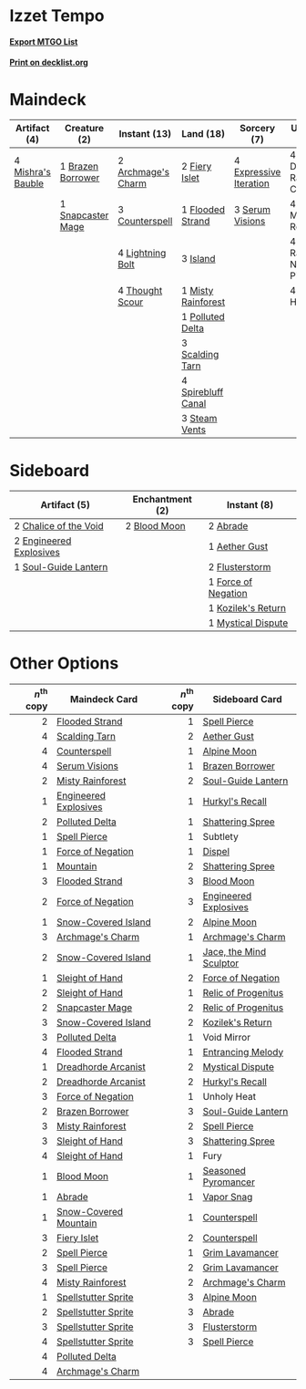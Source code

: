 # Izzet Tempo

#### [Export MTGO List](../collection/Izzet%20Tempo/Izzet%20Tempo.txt)
#### [Print on decklist.org](http://decklist.org/?deckmain=2%09Archmage's%20Charm%0A1%09Brazen%20Borrower%0A3%09Counterspell%0A4%09Dragon's%20Rage%20Channeler%0A4%09Expressive%20Iteration%0A2%09Fiery%20Islet%0A1%09Flooded%20Strand%0A3%09Island%0A4%09Lightning%20Bolt%0A4%09Mishra's%20Bauble%0A1%09Misty%20Rainforest%0A4%09Murktide%20Regent%0A1%09Polluted%20Delta%0A4%09Ragavan,%20Nimble%20Pilferer%0A3%09Scalding%20Tarn%0A3%09Serum%20Visions%0A1%09Snapcaster%20Mage%0A4%09Spirebluff%20Canal%0A3%09Steam%20Vents%0A4%09Thought%20Scour%0A4%09Unholy%20Heat&deckside=2%09Abrade%0A1%09Aether%20Gust%0A2%09Blood%20Moon%0A2%09Chalice%20of%20the%20Void%0A2%09Engineered%20Explosives%0A2%09Flusterstorm%0A1%09Force%20of%20Negation%0A1%09Kozilek's%20Return%0A1%09Mystical%20Dispute%0A1%09Soul-Guide%20Lantern)
# Maindeck

|                                        Artifact (4)                                        |                                        Creature (2)                                        |                                        Instant (13)                                         |                                          Land (18)                                          |                                           Sorcery (7)                                           |       Unknown (16)       |
|--------------------------------------------------------------------------------------------|--------------------------------------------------------------------------------------------|---------------------------------------------------------------------------------------------|---------------------------------------------------------------------------------------------|-------------------------------------------------------------------------------------------------|--------------------------|
|4 [Mishra's Bauble](http://gatherer.wizards.com/Pages/Card/Details.aspx?multiverseid=122122)|1 [Brazen Borrower](http://gatherer.wizards.com/Pages/Card/Details.aspx?multiverseid=473001)|2 [Archmage's Charm](http://gatherer.wizards.com/Pages/Card/Details.aspx?multiverseid=463989)|2 [Fiery Islet](http://gatherer.wizards.com/Pages/Card/Details.aspx?multiverseid=464187)     |4 [Expressive Iteration](http://gatherer.wizards.com/Pages/Card/Details.aspx?multiverseid=513678)|4 Dragon's Rage Channeler |
|                                                                                            |1 [Snapcaster Mage](http://gatherer.wizards.com/Pages/Card/Details.aspx?multiverseid=227676)|3 [Counterspell](http://gatherer.wizards.com/Pages/Card/Details.aspx?multiverseid=699)       |1 [Flooded Strand](http://gatherer.wizards.com/Pages/Card/Details.aspx?multiverseid=405098)  |3 [Serum Visions](http://gatherer.wizards.com/Pages/Card/Details.aspx?multiverseid=50145)        |4 Murktide Regent         |
|                                                                                            |                                                                                            |4 [Lightning Bolt](http://gatherer.wizards.com/Pages/Card/Details.aspx?multiverseid=806)     |3 [Island](http://gatherer.wizards.com/Pages/Card/Details.aspx?multiverseid=439857)          |                                                                                                 |4 Ragavan, Nimble Pilferer|
|                                                                                            |                                                                                            |4 [Thought Scour](http://gatherer.wizards.com/Pages/Card/Details.aspx?multiverseid=380203)   |1 [Misty Rainforest](http://gatherer.wizards.com/Pages/Card/Details.aspx?multiverseid=405102)|                                                                                                 |4 Unholy Heat             |
|                                                                                            |                                                                                            |                                                                                             |1 [Polluted Delta](http://gatherer.wizards.com/Pages/Card/Details.aspx?multiverseid=405104)  |                                                                                                 |                          |
|                                                                                            |                                                                                            |                                                                                             |3 [Scalding Tarn](http://gatherer.wizards.com/Pages/Card/Details.aspx?multiverseid=405107)   |                                                                                                 |                          |
|                                                                                            |                                                                                            |                                                                                             |4 [Spirebluff Canal](http://gatherer.wizards.com/Pages/Card/Details.aspx?multiverseid=417822)|                                                                                                 |                          |
|                                                                                            |                                                                                            |                                                                                             |3 [Steam Vents](http://gatherer.wizards.com/Pages/Card/Details.aspx?multiverseid=405109)     |                                                                                                 |                          |


# Sideboard

|                                          Artifact (5)                                           |                                   Enchantment (2)                                    |                                         Instant (8)                                          |
|-------------------------------------------------------------------------------------------------|--------------------------------------------------------------------------------------|----------------------------------------------------------------------------------------------|
|2 [Chalice of the Void](http://gatherer.wizards.com/Pages/Card/Details.aspx?multiverseid=442211) |2 [Blood Moon](http://gatherer.wizards.com/Pages/Card/Details.aspx?multiverseid=45386)|2 [Abrade](http://gatherer.wizards.com/Pages/Card/Details.aspx?multiverseid=430772)           |
|2 [Engineered Explosives](http://gatherer.wizards.com/Pages/Card/Details.aspx?multiverseid=50139)|                                                                                      |1 [Aether Gust](http://gatherer.wizards.com/Pages/Card/Details.aspx?multiverseid=466796)      |
|1 [Soul-Guide Lantern](http://gatherer.wizards.com/Pages/Card/Details.aspx?multiverseid=476488)  |                                                                                      |2 [Flusterstorm](http://gatherer.wizards.com/Pages/Card/Details.aspx?multiverseid=228255)     |
|                                                                                                 |                                                                                      |1 [Force of Negation](http://gatherer.wizards.com/Pages/Card/Details.aspx?multiverseid=464001)|
|                                                                                                 |                                                                                      |1 [Kozilek's Return](http://gatherer.wizards.com/Pages/Card/Details.aspx?multiverseid=407608) |
|                                                                                                 |                                                                                      |1 [Mystical Dispute](http://gatherer.wizards.com/Pages/Card/Details.aspx?multiverseid=473020) |


# Other Options

|*n*<sup>th</sup> copy|                                         Maindeck Card                                          |*n*<sup>th</sup> copy|                                          Sideboard Card                                          |
|--------------------:|------------------------------------------------------------------------------------------------|--------------------:|--------------------------------------------------------------------------------------------------|
|                    2|[Flooded Strand](http://gatherer.wizards.com/Pages/Card/Details.aspx?multiverseid=405098)       |                    1|[Spell Pierce](http://gatherer.wizards.com/Pages/Card/Details.aspx?multiverseid=425876)           |
|                    4|[Scalding Tarn](http://gatherer.wizards.com/Pages/Card/Details.aspx?multiverseid=405107)        |                    2|[Aether Gust](http://gatherer.wizards.com/Pages/Card/Details.aspx?multiverseid=466796)            |
|                    4|[Counterspell](http://gatherer.wizards.com/Pages/Card/Details.aspx?multiverseid=699)            |                    1|[Alpine Moon](http://gatherer.wizards.com/Pages/Card/Details.aspx?multiverseid=447264)            |
|                    4|[Serum Visions](http://gatherer.wizards.com/Pages/Card/Details.aspx?multiverseid=50145)         |                    1|[Brazen Borrower](http://gatherer.wizards.com/Pages/Card/Details.aspx?multiverseid=473001)        |
|                    2|[Misty Rainforest](http://gatherer.wizards.com/Pages/Card/Details.aspx?multiverseid=405102)     |                    2|[Soul-Guide Lantern](http://gatherer.wizards.com/Pages/Card/Details.aspx?multiverseid=476488)     |
|                    1|[Engineered Explosives](http://gatherer.wizards.com/Pages/Card/Details.aspx?multiverseid=50139) |                    1|[Hurkyl's Recall](http://gatherer.wizards.com/Pages/Card/Details.aspx?multiverseid=135260)        |
|                    2|[Polluted Delta](http://gatherer.wizards.com/Pages/Card/Details.aspx?multiverseid=405104)       |                    1|[Shattering Spree](http://gatherer.wizards.com/Pages/Card/Details.aspx?multiverseid=456224)       |
|                    1|[Spell Pierce](http://gatherer.wizards.com/Pages/Card/Details.aspx?multiverseid=425876)         |                    1|Subtlety                                                                                          |
|                    1|[Force of Negation](http://gatherer.wizards.com/Pages/Card/Details.aspx?multiverseid=464001)    |                    1|[Dispel](http://gatherer.wizards.com/Pages/Card/Details.aspx?multiverseid=401858)                 |
|                    1|[Mountain](http://gatherer.wizards.com/Pages/Card/Details.aspx?multiverseid=439859)             |                    2|[Shattering Spree](http://gatherer.wizards.com/Pages/Card/Details.aspx?multiverseid=456224)       |
|                    3|[Flooded Strand](http://gatherer.wizards.com/Pages/Card/Details.aspx?multiverseid=405098)       |                    3|[Blood Moon](http://gatherer.wizards.com/Pages/Card/Details.aspx?multiverseid=45386)              |
|                    2|[Force of Negation](http://gatherer.wizards.com/Pages/Card/Details.aspx?multiverseid=464001)    |                    3|[Engineered Explosives](http://gatherer.wizards.com/Pages/Card/Details.aspx?multiverseid=50139)   |
|                    1|[Snow-Covered Island](http://gatherer.wizards.com/Pages/Card/Details.aspx?multiverseid=121130)  |                    2|[Alpine Moon](http://gatherer.wizards.com/Pages/Card/Details.aspx?multiverseid=447264)            |
|                    3|[Archmage's Charm](http://gatherer.wizards.com/Pages/Card/Details.aspx?multiverseid=463989)     |                    1|[Archmage's Charm](http://gatherer.wizards.com/Pages/Card/Details.aspx?multiverseid=463989)       |
|                    2|[Snow-Covered Island](http://gatherer.wizards.com/Pages/Card/Details.aspx?multiverseid=121130)  |                    1|[Jace, the Mind Sculptor](http://gatherer.wizards.com/Pages/Card/Details.aspx?multiverseid=442051)|
|                    1|[Sleight of Hand](http://gatherer.wizards.com/Pages/Card/Details.aspx?multiverseid=25557)       |                    2|[Force of Negation](http://gatherer.wizards.com/Pages/Card/Details.aspx?multiverseid=464001)      |
|                    2|[Sleight of Hand](http://gatherer.wizards.com/Pages/Card/Details.aspx?multiverseid=25557)       |                    1|[Relic of Progenitus](http://gatherer.wizards.com/Pages/Card/Details.aspx?multiverseid=174824)    |
|                    2|[Snapcaster Mage](http://gatherer.wizards.com/Pages/Card/Details.aspx?multiverseid=227676)      |                    2|[Relic of Progenitus](http://gatherer.wizards.com/Pages/Card/Details.aspx?multiverseid=174824)    |
|                    3|[Snow-Covered Island](http://gatherer.wizards.com/Pages/Card/Details.aspx?multiverseid=121130)  |                    2|[Kozilek's Return](http://gatherer.wizards.com/Pages/Card/Details.aspx?multiverseid=407608)       |
|                    3|[Polluted Delta](http://gatherer.wizards.com/Pages/Card/Details.aspx?multiverseid=405104)       |                    1|Void Mirror                                                                                       |
|                    4|[Flooded Strand](http://gatherer.wizards.com/Pages/Card/Details.aspx?multiverseid=405098)       |                    1|[Entrancing Melody](http://gatherer.wizards.com/Pages/Card/Details.aspx?multiverseid=435207)      |
|                    1|[Dreadhorde Arcanist](http://gatherer.wizards.com/Pages/Card/Details.aspx?multiverseid=461052)  |                    2|[Mystical Dispute](http://gatherer.wizards.com/Pages/Card/Details.aspx?multiverseid=473020)       |
|                    2|[Dreadhorde Arcanist](http://gatherer.wizards.com/Pages/Card/Details.aspx?multiverseid=461052)  |                    2|[Hurkyl's Recall](http://gatherer.wizards.com/Pages/Card/Details.aspx?multiverseid=135260)        |
|                    3|[Force of Negation](http://gatherer.wizards.com/Pages/Card/Details.aspx?multiverseid=464001)    |                    1|Unholy Heat                                                                                       |
|                    2|[Brazen Borrower](http://gatherer.wizards.com/Pages/Card/Details.aspx?multiverseid=473001)      |                    3|[Soul-Guide Lantern](http://gatherer.wizards.com/Pages/Card/Details.aspx?multiverseid=476488)     |
|                    3|[Misty Rainforest](http://gatherer.wizards.com/Pages/Card/Details.aspx?multiverseid=405102)     |                    2|[Spell Pierce](http://gatherer.wizards.com/Pages/Card/Details.aspx?multiverseid=425876)           |
|                    3|[Sleight of Hand](http://gatherer.wizards.com/Pages/Card/Details.aspx?multiverseid=25557)       |                    3|[Shattering Spree](http://gatherer.wizards.com/Pages/Card/Details.aspx?multiverseid=456224)       |
|                    4|[Sleight of Hand](http://gatherer.wizards.com/Pages/Card/Details.aspx?multiverseid=25557)       |                    1|Fury                                                                                              |
|                    1|[Blood Moon](http://gatherer.wizards.com/Pages/Card/Details.aspx?multiverseid=45386)            |                    1|[Seasoned Pyromancer](http://gatherer.wizards.com/Pages/Card/Details.aspx?multiverseid=464094)    |
|                    1|[Abrade](http://gatherer.wizards.com/Pages/Card/Details.aspx?multiverseid=430772)               |                    1|[Vapor Snag](http://gatherer.wizards.com/Pages/Card/Details.aspx?multiverseid=249373)             |
|                    1|[Snow-Covered Mountain](http://gatherer.wizards.com/Pages/Card/Details.aspx?multiverseid=121233)|                    1|[Counterspell](http://gatherer.wizards.com/Pages/Card/Details.aspx?multiverseid=699)              |
|                    3|[Fiery Islet](http://gatherer.wizards.com/Pages/Card/Details.aspx?multiverseid=464187)          |                    2|[Counterspell](http://gatherer.wizards.com/Pages/Card/Details.aspx?multiverseid=699)              |
|                    2|[Spell Pierce](http://gatherer.wizards.com/Pages/Card/Details.aspx?multiverseid=425876)         |                    1|[Grim Lavamancer](http://gatherer.wizards.com/Pages/Card/Details.aspx?multiverseid=430589)        |
|                    3|[Spell Pierce](http://gatherer.wizards.com/Pages/Card/Details.aspx?multiverseid=425876)         |                    2|[Grim Lavamancer](http://gatherer.wizards.com/Pages/Card/Details.aspx?multiverseid=430589)        |
|                    4|[Misty Rainforest](http://gatherer.wizards.com/Pages/Card/Details.aspx?multiverseid=405102)     |                    2|[Archmage's Charm](http://gatherer.wizards.com/Pages/Card/Details.aspx?multiverseid=463989)       |
|                    1|[Spellstutter Sprite](http://gatherer.wizards.com/Pages/Card/Details.aspx?multiverseid=139429)  |                    3|[Alpine Moon](http://gatherer.wizards.com/Pages/Card/Details.aspx?multiverseid=447264)            |
|                    2|[Spellstutter Sprite](http://gatherer.wizards.com/Pages/Card/Details.aspx?multiverseid=139429)  |                    3|[Abrade](http://gatherer.wizards.com/Pages/Card/Details.aspx?multiverseid=430772)                 |
|                    3|[Spellstutter Sprite](http://gatherer.wizards.com/Pages/Card/Details.aspx?multiverseid=139429)  |                    3|[Flusterstorm](http://gatherer.wizards.com/Pages/Card/Details.aspx?multiverseid=228255)           |
|                    4|[Spellstutter Sprite](http://gatherer.wizards.com/Pages/Card/Details.aspx?multiverseid=139429)  |                    3|[Spell Pierce](http://gatherer.wizards.com/Pages/Card/Details.aspx?multiverseid=425876)           |
|                    4|[Polluted Delta](http://gatherer.wizards.com/Pages/Card/Details.aspx?multiverseid=405104)       |                     |                                                                                                  |
|                    4|[Archmage's Charm](http://gatherer.wizards.com/Pages/Card/Details.aspx?multiverseid=463989)     |                     |                                                                                                  |

